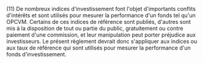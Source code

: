 (11) De nombreux indices d'investissement font l'objet d'importants conflits d'intérêts et sont utilisés pour mesurer la performance d'un fonds tel qu'un OPCVM. Certains de ces indices de référence sont publiés, d'autres sont mis à la disposition de tout ou partie du public, gratuitement ou contre paiement d'une commission, et leur manipulation peut porter préjudice aux investisseurs. Le présent règlement devrait donc s'appliquer aux indices ou aux taux de référence qui sont utilisés pour mesurer la performance d'un fonds d'investissement.